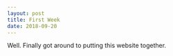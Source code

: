 ```yaml
---
layout: post
title: First Week 
date: 2018-09-20
---
```


Well. Finally got around to putting this website together. 
